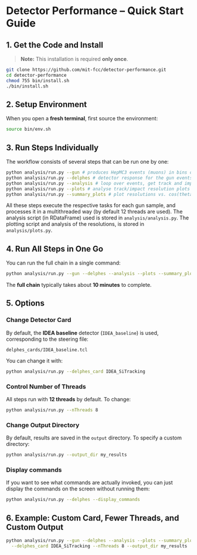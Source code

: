 



# **Detector Performance – Quick Start Guide**

## **1. Get the Code and Install**
> **Note:** This installation is required **only once**.

```bash
git clone https://github.com/mit-fcc/detector-performance.git
cd detector-performance
chmod 755 bin/install.sh
./bin/install.sh
```



## **2. Setup Environment**
When you open a **fresh terminal**, first source the environment:
```bash
source bin/env.sh
```



## **3. Run Steps Individually**
The workflow consists of several steps that can be run one by one:

```bash
python analysis/run.py --gun # produces HepMC3 events (muons) in bins of theta and momentum
python analysis/run.py --delphes # detector response for the gun events
python analysis/run.py --analysis # loop over events, get track and impact parameters per muon
python analysis/run.py --plots # analyse track/impact resolution plots
python analysis/run.py --summary_plots # plot resolutions vs. cos(theta)
```

All these steps execute the respective tasks for each gun sample, and processes it in a multithreaded way (by default 12 threads are used). The analysis script (in RDataFrame) used is stored in `analysis/analysis.py`. The plotting script and analysis of the resolutions, is stored in `analysis/plots.py`.




## **4. Run All Steps in One Go**
You can run the full chain in a single command:
```bash
python analysis/run.py --gun --delphes --analysis --plots --summary_plots
```

The **full chain** typically takes about **10 minutes** to complete.

## **5. Options**

### **Change Detector Card**
By default, the **IDEA baseline** detector (`IDEA_baseline`) is used, corresponding to the steering file:
```
delphes_cards/IDEA_baseline.tcl
```
You can change it with:
```bash
python analysis/run.py --delphes_card IDEA_SiTracking
```

### **Control Number of Threads**
All steps run with **12 threads** by default. To change:
```bash
python analysis/run.py --nThreads 8
```

### **Change Output Directory**
By default, results are saved in the `output` directory. To specify a custom directory:
```bash
python analysis/run.py --output_dir my_results
```

### **Display commands**
If you want to see what commands are actually invoked, you can just display the commands on the screen without running them:
```bash
python analysis/run.py --delphes --display_commands
```

## **6. Example: Custom Card, Fewer Threads, and Custom Output**
```bash
python analysis/run.py --gun --delphes --analysis --plots --summary_plots \
  --delphes_card IDEA_SiTracking --nThreads 8 --output_dir my_results
```


